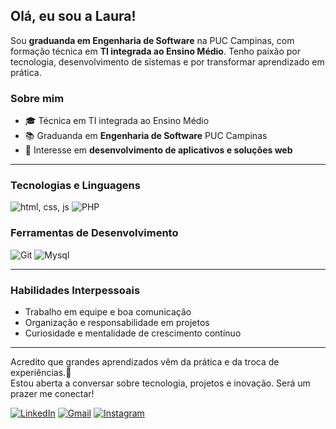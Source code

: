 ## Olá, eu sou a Laura! 

Sou **graduanda em Engenharia de Software** na PUC Campinas, com formação técnica em **TI integrada ao Ensino Médio**. Tenho paixão por tecnologia, desenvolvimento de sistemas e por 
transformar aprendizado em prática. 

### Sobre mim 
  - 🎓 Técnica em TI integrada ao Ensino Médio
  - 📚 Graduanda em **Engenharia de Software** PUC Campinas
  - 🔎 Interesse em **desenvolvimento de aplicativos e soluções web**
  
---

### Tecnologias e Linguagens 
![html, css, js](https://skillicons.dev/icons?i=html,css,js) ![PHP](https://skillicons.dev/icons?i=python,c)

### Ferramentas de Desenvolvimento 
![Git](https://skillicons.dev/icons?i=github,vscode,figma) ![Mysql](https://skillicons.dev/icons?i=mysql) 

--- 

### Habilidades Interpessoais 
  - Trabalho em equipe e boa comunicação
  - Organização e responsabilidade em projetos
  - Curiosidade e mentalidade de crescimento contínuo
  
---
Acredito que grandes aprendizados vêm da prática e da troca de experiências.🚀 <br>
Estou aberta a conversar sobre tecnologia, projetos e inovação. Será um prazer me conectar!

[![LinkedIn](https://img.shields.io/badge/LinkedIn-blue?style=flat-square&logo=linkedin&logoColor=white)](https://www.linkedin.com/in/lauraccarvalho/) 
[![Gmail](https://img.shields.io/badge/Gmail-red?style=flat-square&logo=gmail&logoColor=white)](mailto:lauraccarvalho07@gmail.com) 
[![Instagram](https://img.shields.io/badge/Instagram-E4405F?style=flat-square&logo=instagram&logoColor=white)](https://www.instagram.com/_lauraaccarvalho)
